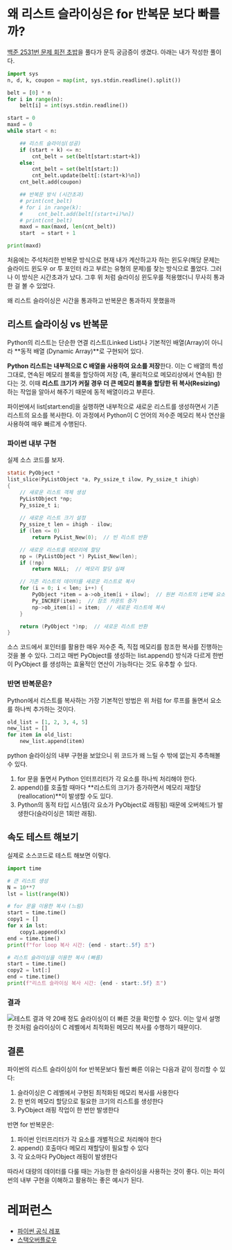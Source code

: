 # 왜 리스트 슬라이싱은 for 반복문 보다 빠를까?

[백준 2531번 문제 회전 초밥](https://www.acmicpc.net/problem/2531)을 풀다가 문득 궁금증이 생겼다. 아래는 내가 작성한 풀이다. 

```python
import sys
n, d, k, coupon = map(int, sys.stdin.readline().split())

belt = [0] * n
for i in range(n): 
    belt[i] = int(sys.stdin.readline())

start = 0
maxd = 0
while start < n: 

    ## 리스트 슬라이싱(성공)
    if (start + k) <= n:
        cnt_belt = set(belt[start:start+k])
    else:
        cnt_belt = set(belt[start:])
        cnt_belt.update(belt[:(start+k)%n])
    cnt_belt.add(coupon)

    ## 반복문 방식 (시간초과)
    # print(cnt_belt)
    # for i in range(k):
    #     cnt_belt.add(belt[(start+i)%n])
    # print(cnt_belt)
    maxd = max(maxd, len(cnt_belt))
    start  = start + 1

print(maxd)
```

처음에는 주석처리한 반복문 방식으로 현재 내가 계산하고자 하는 윈도우(해당 문제는 슬라이드 윈도우 or 투 포인터 라고 부르는 유형의 문제)를 찾는 방식으로 풀었다. 그러나 이 방식은 시간초과가 났다. 그후 위 처럼 슬라이싱 윈도우를 적용했더니 무사히 통과한 걸 볼 수 있었다. 

왜 리스트 슬라이싱은 시간을 통과하고 
반복문은 통과하지 못했을까

## 리스트 슬라이싱 vs 반복문

Python의 리스트는 단순한 연결 리스트(Linked List)나 기본적인 배열(Array)이 아니라 **동적 배열 (Dynamic Array)**로 구현되어 있다.

**Python 리스트는 내부적으로 C 배열을 사용하여 요소를 저장**한다. 이는 C 배열의 특성 그대로, 연속된 메모리 블록을 할당하여 저장 (즉, 물리적으로 메모리상에서 연속됨) 한다는 것. 이때 **리스트 크기가 커질 경우 더 큰 메모리 블록을 할당한 뒤 복사(Resizing)** 하는 작업을 알아서 해주기 때문에 동적 배열이라고 부른다. 

파이썬에서 list[start:end]을 실행하면 내부적으로 새로운 리스트를 생성하면서 기존 리스트의 요소를 복사한다. 이 과정에서 Python이 C 언어의 저수준 메모리 복사 연산을 사용하여 매우 빠르게 수행된다.

### 파이썬 내부 구현 
실제 소스 코드를 보자. 

```c
static PyObject *
list_slice(PyListObject *a, Py_ssize_t ilow, Py_ssize_t ihigh)
{
    // 새로운 리스트 객체 생성
    PyListObject *np;
    Py_ssize_t i;
    
    // 새로운 리스트 크기 설정
    Py_ssize_t len = ihigh - ilow;
    if (len <= 0)
        return PyList_New(0);  // 빈 리스트 반환

    // 새로운 리스트를 메모리에 할당
    np = (PyListObject *) PyList_New(len);
    if (!np)
        return NULL;  // 메모리 할당 실패

    // 기존 리스트의 데이터를 새로운 리스트로 복사
    for (i = 0; i < len; i++) {
        PyObject *item = a->ob_item[i + ilow];  // 원본 리스트의 i번째 요소 가져오기
        Py_INCREF(item);  // 참조 카운트 증가
        np->ob_item[i] = item;  // 새로운 리스트에 복사
    }

    return (PyObject *)np;  // 새로운 리스트 반환
}
```
소스 코드에서 포인터를 활용한 매우 저수준 즉, 직접 메모리를 참조한 복사를 진행하는 것을 볼 수 있다. 그리고 매번 PyObject를 생성하는 list.append() 방식과 다르게 한번이 PyObject 를 생성하는 효율적인 연산이 가능하다는 것도 유추할 수 있다. 

### 반면 반복문은? 

Python에서 리스트를 복사하는 가장 기본적인 방법은 위 처럼 for 루프를 돌면서 요소를 하나씩 추가하는 것이다.

```python
old_list = [1, 2, 3, 4, 5]
new_list = []
for item in old_list:
    new_list.append(item)
```
python 슬라이싱의 내부 구현을 보았으니 위 코드가 왜 느릴 수 밖에 없는지 추측해볼 수 있다. 
1. for 문을 돌면서 Python 인터프리터가 각 요소를 하나씩 처리해야 한다.
2. append()를 호출할 때마다 **리스트의 크기가 증가하면서 메모리 재할당(reallocation)**이 발생할 수도 있다.
3. Python의 동적 타입 시스템(각 요소가 PyObject로 래핑됨) 때문에 오버헤드가 발생한다(슬라이싱은 1회만 래핑).

## 속도 테스트 해보기 
실제로 소스코드로 테스트 해보면 이렇다. 

```python 
import time

# 큰 리스트 생성
N = 10**7
lst = list(range(N))

# for 문을 이용한 복사 (느림)
start = time.time()
copy1 = []
for x in lst:
    copy1.append(x)
end = time.time()
print(f"for loop 복사 시간: {end - start:.5f} 초")

# 리스트 슬라이싱을 이용한 복사 (빠름)
start = time.time()
copy2 = lst[:]
end = time.time()
print(f"리스트 슬라이싱 복사 시간: {end - start:.5f} 초")
```
### 결과 
![테스트 결과](../../images/Screenshot%202025-03-18%20at%206.02.25 PM.png)
약 20배 정도 슬라이싱이 더 빠른 것을 확인할 수 있다. 이는 앞서 설명한 것처럼 슬라이싱이 C 레벨에서 최적화된 메모리 복사를 수행하기 때문이다.

## 결론

파이썬의 리스트 슬라이싱이 for 반복문보다 훨씬 빠른 이유는 다음과 같이 정리할 수 있다:

1. 슬라이싱은 C 레벨에서 구현된 최적화된 메모리 복사를 사용한다
2. 한 번의 메모리 할당으로 필요한 크기의 리스트를 생성한다
3. PyObject 래핑 작업이 한 번만 발생한다

반면 for 반복문은:
1. 파이썬 인터프리터가 각 요소를 개별적으로 처리해야 한다
2. append() 호출마다 메모리 재할당이 필요할 수 있다
3. 각 요소마다 PyObject 래핑이 발생한다

따라서 대량의 데이터를 다룰 때는 가능한 한 슬라이싱을 사용하는 것이 좋다. 이는 파이썬의 내부 구현을 이해하고 활용하는 좋은 예시가 된다.

# 레퍼런스 
* [파이썬 공식 레포](https://github.com/python/cpython/blob/c353764fd564e401cf47a5d9efab18c72c60014e/Objects/listobject.c#L440)
* [스택오버플로우](https://stackoverflow.com/questions/13203601/big-o-of-list-slicing/13203625)